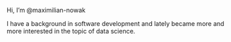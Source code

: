 
<!---
- 👀 I’m interested in ...
- 🌱 I’m currently learning ...
- 💞️ I’m looking to collaborate on ...
- 📫 How to reach me ...

maximilian-nowak/maximilian-nowak is a ✨ special ✨ repository because its `README.md` (this file) appears on your GitHub profile.
You can click the Preview link to take a look at your changes.
--->
Hi, I’m @maximilian-nowak

I have a background in software development and lately became more and more interested in the topic of data science.

<!-- Check out my [portfolio](https://github.com/maximilian-nowak/Portfolio)
--->
